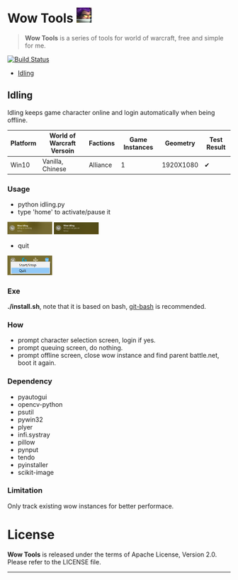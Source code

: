 # Wow Tools ![wow_tools.python](wow_tools.png)
> **Wow Tools** is a series of tools for world of warcraft, free and simple for me.

[![Build Status](https://travis-ci.com/OSTnm/wow_tools.svg?branch=master)](https://travis-ci.com/OSTnm/wow_tools)

- [Idling](#Idling)

## Idling

Idling keeps game character online and login automatically when being offline.

| Platform                       | World of Warcraft Versoin | Factions | Game Instances | Geometry  | Test Result |
| ------------------------------ | ------------------------- | ---------| -------------- | --------- | ----------- |
| Win10                          | Vanilla, Chinese          | Alliance |              1 | 1920X1080 | ✔ |

### Usage

- python idling.py
- type 'home' to activate/pause it
<img src="idling/wow_idling_running.png" width = 20% height = 20% />
<img src="idling/wow_idling_on_pause.png" width = 20% height = 20% />

- quit
<img src="idling/wow_idling_quit.png" width = 20% height = 20% />

### Exe

**./install.sh**, note that it is based on bash, [git-bash](https://gitforwindows.org/) is recommended.

### How

- prompt character selection screen, login if yes.
- prompt queuing screen, do nothing.
- prompt offline screen, close wow instance and find parent battle.net, boot it again.

### Dependency

- pyautogui
- opencv-python
- psutil
- pywin32
- plyer
- infi.systray
- pillow
- pynput
- tendo
- pyinstaller
- scikit-image

### Limitation

Only track existing wow instances for better performace.


# License

**Wow Tools** is released under the terms of Apache License, Version 2.0. Please refer to the LICENSE file.

- - -

